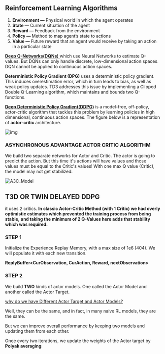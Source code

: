 ## **Reinforcement Learning Algorithms**


1. **Environment —** Physical world in which the agent operates
2. **State —** Current situation of the agent
3. **Reward —** Feedback from the environment
4. **Policy —** Method to map agent’s state to actions
5. **Value —** Future reward that an agent would receive by taking an action in a particular state

[**Deep Q-Networks(DQNs)** ](https://deepmind.com/research/dqn/)which use Neural Networks to estimate Q-values. But DQNs can only handle discrete, low-dimensional action spaces. DQN cannot be applied to continuous action spaces. 

**Deterministic Policy Gradient (DPG)**  uses a deterministic policy gradient. This induces overestimation error, which in turn leads to bias, as well as weak policy updates. TD3 addresses this issue by implementing a Clipped Double Q-Learning algorithm, which maintains and bounds two Q-functions.

[**Deep Deterministic Policy Gradient(DDPG)**](https://arxiv.org/abs/1509.02971) is a model-free, off-policy, actor-critic algorithm that tackles this problem by learning policies in high dimensional, continuous action spaces. The figure below is a representation of **actor-critic** architecture.

![img](https://miro.medium.com/max/1842/1*azzV78wFkRq9ePrzGnvf5Q.png)


### ASYNCHRONOUS ADVANTAGE ACTOR CRITIC ALGORITHM  

We build two separate networks for Actor and Critic. The actor is going to predict the action. But this time it's actions will have values and those values must be equal to the Critic's values! 
With one max Q value (Critic), the model may not get stabilized.

![A3C_Model](https://github.com/krishnagorrepati/DeepLearningProjects/blob/master/img10.png)



##  **T3D OR TWIN DELAYED DDPG** 

it uses 2 critics. **In classic Actor-Critic Method (with 1 Critic) we had overly optimistic estimates which prevented the training process from being stable,** **and taking the minimum of 2 Q-Values here adds that stability which was required.** 



###  **STEP 1**  

Initialize the Experience Replay Memory, with a  max size of 1e6 (404). We will populate it with each new transition.

**ReplyBuffer<CurObservation,  CurAction,  Reward, nextObservation>**

 

### **STEP 2**

We build **TWO** kinds of actor models. One called the Actor Model and another called the Actor Target.

<u>why do we have Different Actor Target and Actor Models?</u> 

 Well, they can be the same, and in fact, in many naive RL models, they are the same.

But we can improve overall performance by keeping two models and updating them from each other. 

Once every two iterations, we update the weights of the Actor target by **Polyak averaging**
